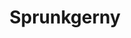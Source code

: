 ---
slug: sprunkgerny-2561
title: Sprunkgerny
description: "Sprunkgerny is an exciting online game. Play for free directly in your browser!"
icon: /images/popular_mods/Sprunkgerny.png
url: https://wowtbc.net/sprunkin/sprunkgerny/index.html
previewImage: /images/popular_mods/Sprunkgerny.png
type: popular mods

# SEO配置
seo:
  title: "Sprunkgerny - Play Free Online Game | Fun Browser Games"
  description: "Sprunkgerny - Play this fun online game for free in your browser. No download required!"
  ogImage: "/images/popular_mods/Sprunkgerny.png"
  keywords: "sprunkgerny-2561, online game, browser game, free game, popular mods game, play online"

videoUrls:
  - https://www.youtube.com/embed/example1
  - https://www.youtube.com/embed/example2

whyPlay:
  title: "Why Play Sprunkgerny?"
  items:
    - "Immersive Gameplay: Sprunkgerny offers an engaging and immersive gaming experience that will keep you entertained for hours"
    - "Challenging Levels: Test your skills with increasingly difficult challenges and obstacles"
    - "Beautiful Graphics: Enjoy stunning visuals and smooth animations that bring the game world to life"
    - "Regular Updates: New content and features are added regularly to keep the game fresh and exciting"
    - "Free to Play: Experience all the fun without spending a penny"
    - "Community Features: Connect with other players, share strategies, and compete for high scores"
    - "Cross-Platform: Play on any device with a web browser, no downloads required"

features:
  title: "Key Features of Sprunkgerny"
  image: "/images/popular_mods/Sprunkgerny.png"
  items:
    - "Intuitive Controls: Easy to learn controls make Sprunkgerny accessible for players of all skill levels"
    - "Multiple Game Modes: Enjoy various gameplay options that provide different challenges and experiences"
    - "Character Customization: Personalize your gaming experience with unique characters and items"
    - "Achievement System: Complete special tasks to earn rewards and recognition"
    - "Leaderboards: Compete with players worldwide and see who can achieve the highest scores"

characteristics:
  title: "Game Characteristics"
  image: "/images/popular_mods/Sprunkgerny.png"
  items:
    - "Genre: Popular mods game with elements of strategy and skill"
    - "Difficulty: Suitable for both casual gamers and those seeking a challenge"
    - "Play Time: Quick sessions or extended gameplay, depending on your preference"
    - "Art Style: Vibrant and engaging visuals that enhance the gaming experience"
    - "Sound Design: Immersive audio that complements the gameplay perfectly"

info: "Sprunkgerny is an exciting online game that offers players a unique and engaging gaming experience. With its intuitive controls, stunning visuals, and challenging gameplay, Sprunkgerny provides hours of entertainment for players of all ages and skill levels. Whether you're looking for a quick gaming session during a break or an extended play session, Sprunkgerny delivers an immersive experience that will keep you coming back for more. The game features multiple levels of increasing difficulty, ensuring that players are constantly challenged as they progress. With regular updates adding new content and features, Sprunkgerny remains fresh and exciting, providing endless entertainment options for its growing community of players."

howToPlayIntro: "Welcome to Sprunkgerny! This guide will walk you through the basics and help you master the game. Whether you're a beginner or looking to improve your skills, these tips and instructions will enhance your gaming experience."

howToPlaySteps:
  - title: "Getting Started"
    description: "Begin your Sprunkgerny adventure by familiarizing yourself with the controls. Use your keyboard or mouse to navigate through the game interface. The tutorial will guide you through the basic mechanics and help you understand the objectives."
  - title: "Understanding the Objectives"
    description: "In Sprunkgerny, your main goal is to progress through levels by completing specific objectives. Each level presents unique challenges that require different strategies and approaches."
  - title: "Mastering the Controls"
    description: "Practice using the controls to improve your precision and reaction time. Sprunkgerny requires quick reflexes and strategic thinking to overcome obstacles and defeat opponents."
  - title: "Utilizing Power-ups"
    description: "Collect power-ups throughout the game to enhance your abilities and overcome difficult challenges. Each power-up offers unique advantages that can be crucial for success."
  - title: "Developing Strategies"
    description: "As you progress in Sprunkgerny, develop effective strategies for different scenarios. Analyze patterns, anticipate challenges, and adapt your approach to maximize your performance."

faq:
  title: "Frequently Asked Questions about Sprunkgerny"
  items:
    - question: "Is Sprunkgerny free to play?"
      answer: "Yes, Sprunkgerny is completely free to play directly in your web browser. No downloads or purchases are required to enjoy the full game experience."
    - question: "Can I play Sprunkgerny on mobile devices?"
      answer: "Yes, Sprunkgerny is optimized for both desktop and mobile play. You can enjoy the game on any device with a web browser and internet connection."
    - question: "Are there any in-game purchases?"
      answer: "While Sprunkgerny is free to play, there may be optional in-game purchases available for cosmetic items or additional features that don't affect core gameplay."
    - question: "How often is Sprunkgerny updated?"
      answer: "The developers regularly update Sprunkgerny with new content, features, and improvements based on player feedback and game performance."
    - question: "Can I play Sprunkgerny offline?"
      answer: "Currently, Sprunkgerny requires an internet connection to play as it's a browser-based online game."
    - question: "Is Sprunkgerny suitable for children?"
      answer: "Yes, Sprunkgerny is designed to be family-friendly and suitable for players of all ages."
    - question: "How do I report bugs or issues?"
      answer: "If you encounter any problems while playing Sprunkgerny, you can report them through the game's support page or contact the developers directly through their website."
    - question: "Still Have Questions?"
      answer: "If you have additional questions about Sprunkgerny that aren't covered in this FAQ, please visit our support center or contact our customer service team for assistance."
---